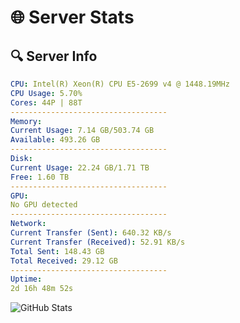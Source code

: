 # 🌐 Server Stats
## 🔍 Server Info
```yaml
CPU: Intel(R) Xeon(R) CPU E5-2699 v4 @ 1448.19MHz
CPU Usage: 5.70%
Cores: 44P | 88T
-----------------------------------
Memory:
Current Usage: 7.14 GB/503.74 GB
Available: 493.26 GB
-----------------------------------
Disk:
Current Usage: 22.24 GB/1.71 TB
Free: 1.60 TB
-----------------------------------
GPU:
No GPU detected
-----------------------------------
Network:
Current Transfer (Sent): 640.32 KB/s
Current Transfer (Received): 52.91 KB/s
Total Sent: 148.43 GB
Total Received: 29.12 GB
-----------------------------------
Uptime:
2d 16h 48m 52s
```
![GitHub Stats](https://img.shields.io/badge/Updated-2025-04-22_09:57:40-blue)